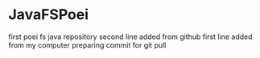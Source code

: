 # JavaFSPoei
first poei fs java repository
second line added from github
first line added from my computer
preparing commit for git pull
